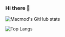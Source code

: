 ### Hi there 👋

![Macmod's GitHub stats](https://github-readme-stats.vercel.app/api?username=Macmod&show_icons=true&theme=dark)


![Top Langs](https://github-readme-stats.vercel.app/api/top-langs/?username=Macmod)

<!--
**Macmod/Macmod** is a ✨ _special_ ✨ repository because its `README.md` (this file) appears on your GitHub profile.

Here are some ideas to get you started:

- 🔭 I’m currently working on ...
- 🌱 I’m currently learning ...
- 👯 I’m looking to collaborate on ...
- 🤔 I’m looking for help with ...
- 💬 Ask me about ...
- 📫 How to reach me: ...
- 😄 Pronouns: ...
- ⚡ Fun fact: ...
-->

